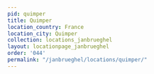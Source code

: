 ```yaml
---
pid: quimper
title: Quimper
location_country: France
location_city: Quimper
collection: locations_janbrueghel
layout: locationpage_janbrueghel
order: '044'
permalink: "/janbrueghel/locations/quimper/"
---
```

